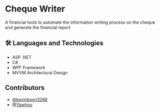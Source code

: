 ﻿# Cheque Writer

A financial tools to automate the information writing process on the cheque and generate the financial report

## 🛠 Languages and Technologies

- ASP .NET
- C#
- WPF Framework
- MVVM Architectural Design

## Contributors

- [@kevinboon3288](https://github.com/kevinboon3288)
- [@Yawhou](https://github.com/Yawhou)
